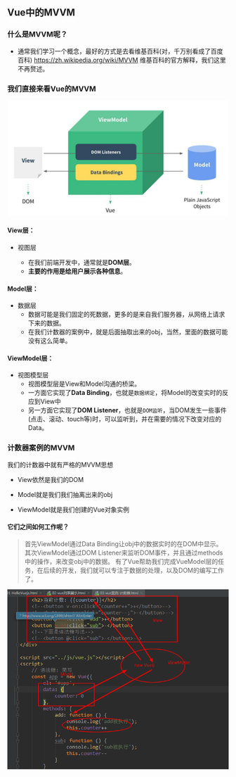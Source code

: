 ## Vue中的MVVM

###  什么是MVVM呢？

- 通常我们学习一个概念，最好的方式是去看维基百科(对，千万别看成了百度百科)
  https://zh.wikipedia.org/wiki/MVVM
  维基百科的官方解释，我们这里不再赘述。

### 我们直接来看Vue的MVVM

![图片1](image\图片1.png)

####  View层：

- 视图层

  - 在我们前端开发中，通常就是**DOM层**。
  - **主要的作用是给用户展示各种信息**。

#### Model层：

  - 数据层
      - 数据可能是我们固定的死数据，更多的是来自我们服务器，从网络上请求下来的数据。
      - 在我们计数器的案例中，就是后面抽取出来的obj，当然，里面的数据可能没有这么简单。


#### ViewModel层：

- 视图模型层
  - 视图模型层是View和Model沟通的桥梁。
  - 一方面它实现了**Data Binding**，也就是`数据绑定`，将Model的改变实时的反应到View中
  - 另一方面它实现了**DOM Listener**，也就是`DOM监听`，当DOM发生一些事件(点击、滚动、touch等)时，可以监听到，并在需要的情况下改变对应的Data。

### 计数器案例的MVVM
我们的计数器中就有严格的MVVM思想

- View依然是我们的DOM

- Model就是我们我们抽离出来的obj

- ViewModel就是我们创建的Vue对象实例

#### 它们之间如何工作呢？
> 首先ViewModel通过Data Binding让obj中的数据实时的在DOM中显示。
> 其次ViewModel通过DOM Listener来监听DOM事件，并且通过methods中的操作，来改变obj中的数据。
> 有了Vue帮助我们完成VueModel层的任务，在后续的开发，我们就可以专注于数据的处理，以及DOM的编写工作了。

![01-计数器的MVVM](image\01-计数器的MVVM.png)